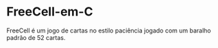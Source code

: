 # FreeCell-em-C
FreeCell é um jogo de cartas no estilo paciência jogado com um baralho padrão de 52 cartas.
